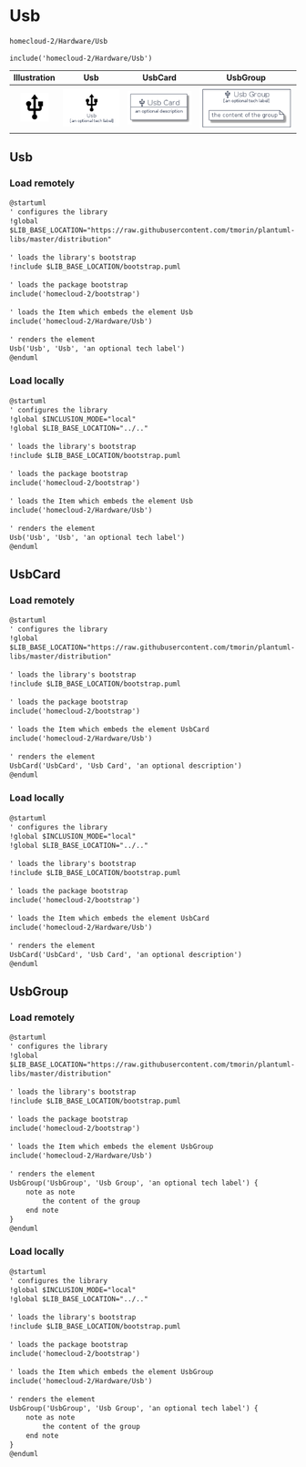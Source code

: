 # Usb


```text
homecloud-2/Hardware/Usb
```

```text
include('homecloud-2/Hardware/Usb')
```



| Illustration | Usb | UsbCard | UsbGroup |
| :---: | :---: | :---: | :---: |
| ![illustration for Illustration](../../homecloud-2/Hardware/Usb.png) | ![illustration for Usb](../../homecloud-2/Hardware/Usb.Local.png) | ![illustration for UsbCard](../../homecloud-2/Hardware/UsbCard.Local.png) | ![illustration for UsbGroup](../../homecloud-2/Hardware/UsbGroup.Local.png) |




## Usb

### Load remotely
```plantuml
@startuml
' configures the library
!global $LIB_BASE_LOCATION="https://raw.githubusercontent.com/tmorin/plantuml-libs/master/distribution"

' loads the library's bootstrap
!include $LIB_BASE_LOCATION/bootstrap.puml

' loads the package bootstrap
include('homecloud-2/bootstrap')

' loads the Item which embeds the element Usb
include('homecloud-2/Hardware/Usb')

' renders the element
Usb('Usb', 'Usb', 'an optional tech label')
@enduml
```

### Load locally
```plantuml
@startuml
' configures the library
!global $INCLUSION_MODE="local"
!global $LIB_BASE_LOCATION="../.."

' loads the library's bootstrap
!include $LIB_BASE_LOCATION/bootstrap.puml

' loads the package bootstrap
include('homecloud-2/bootstrap')

' loads the Item which embeds the element Usb
include('homecloud-2/Hardware/Usb')

' renders the element
Usb('Usb', 'Usb', 'an optional tech label')
@enduml
```

## UsbCard

### Load remotely
```plantuml
@startuml
' configures the library
!global $LIB_BASE_LOCATION="https://raw.githubusercontent.com/tmorin/plantuml-libs/master/distribution"

' loads the library's bootstrap
!include $LIB_BASE_LOCATION/bootstrap.puml

' loads the package bootstrap
include('homecloud-2/bootstrap')

' loads the Item which embeds the element UsbCard
include('homecloud-2/Hardware/Usb')

' renders the element
UsbCard('UsbCard', 'Usb Card', 'an optional description')
@enduml
```

### Load locally
```plantuml
@startuml
' configures the library
!global $INCLUSION_MODE="local"
!global $LIB_BASE_LOCATION="../.."

' loads the library's bootstrap
!include $LIB_BASE_LOCATION/bootstrap.puml

' loads the package bootstrap
include('homecloud-2/bootstrap')

' loads the Item which embeds the element UsbCard
include('homecloud-2/Hardware/Usb')

' renders the element
UsbCard('UsbCard', 'Usb Card', 'an optional description')
@enduml
```

## UsbGroup

### Load remotely
```plantuml
@startuml
' configures the library
!global $LIB_BASE_LOCATION="https://raw.githubusercontent.com/tmorin/plantuml-libs/master/distribution"

' loads the library's bootstrap
!include $LIB_BASE_LOCATION/bootstrap.puml

' loads the package bootstrap
include('homecloud-2/bootstrap')

' loads the Item which embeds the element UsbGroup
include('homecloud-2/Hardware/Usb')

' renders the element
UsbGroup('UsbGroup', 'Usb Group', 'an optional tech label') {
    note as note
        the content of the group
    end note
}
@enduml
```

### Load locally
```plantuml
@startuml
' configures the library
!global $INCLUSION_MODE="local"
!global $LIB_BASE_LOCATION="../.."

' loads the library's bootstrap
!include $LIB_BASE_LOCATION/bootstrap.puml

' loads the package bootstrap
include('homecloud-2/bootstrap')

' loads the Item which embeds the element UsbGroup
include('homecloud-2/Hardware/Usb')

' renders the element
UsbGroup('UsbGroup', 'Usb Group', 'an optional tech label') {
    note as note
        the content of the group
    end note
}
@enduml
```


